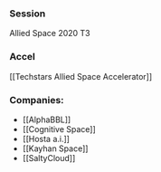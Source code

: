 
### Session
Allied Space 2020 T3

### Accel
[[Techstars Allied Space Accelerator]]

### Companies:
- [[AlphaBBL]]
- [[Cognitive Space]]
- [[Hosta a.i.]]
- [[Kayhan Space]]
- [[SaltyCloud]]


